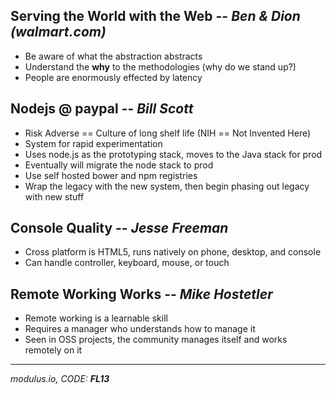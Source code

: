 ## Serving the World with the Web -- *Ben & Dion (walmart.com)*

* Be aware of what the abstraction abstracts
* Understand the **why** to the methodologies (why do we stand up?)
* People are enormously effected by latency


## Nodejs @ paypal -- *Bill Scott*

* Risk Adverse == Culture of long shelf life (NIH == Not Invented Here)
* System for rapid experimentation
* Uses node.js as the prototyping stack, moves to the Java stack for prod
* Eventually will migrate the node stack to prod
* Use self hosted bower and npm registries
* Wrap the legacy with the new system, then begin phasing out legacy with new stuff


## Console Quality -- *Jesse Freeman*

* Cross platform is HTML5, runs natively on phone, desktop, and console
* Can handle controller, keyboard, mouse, or touch


## Remote Working Works -- *Mike Hostetler*

* Remote working is a learnable skill
* Requires a manager who understands how to manage it
* Seen in OSS projects, the community manages itself and works remotely on it


---
*modulus.io, CODE: __FL13__*
